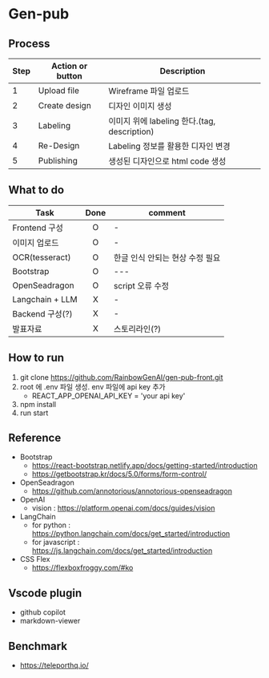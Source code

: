 # Gen-pub
## Process
 |Step|Action or button|Description|
 |---|---|---|
 |1|Upload file|Wireframe 파일 업로드|
 |2|Create design|디자인 이미지 생성|
 |3|Labeling|이미지 위에 labeling 한다.(tag, description)|
 |4|Re-Design|Labeling 정보를 활용한 디자인 변경|
 |5|Publishing|생성된 디자인으로 html code 생성|

## What to do
 |Task|Done|comment|
 |---|:---:|---|
 |Frontend 구성|O|-| 
 |이미지 업로드|O|-|
 |OCR(tesseract)|O|한글 인식 안되는 현상 수정 필요|
 |Bootstrap|O|---|
 |OpenSeadragon|O|script 오류 수정|
 |Langchain + LLM|X|-|
 |Backend 구성(?)|X|-|
 |발표자료|X|스토리라인(?)|
 
## How to run
 1. git clone https://github.com/RainbowGenAI/gen-pub-front.git
 2. root 에 .env 파일 생성. env 파일에 api key 추가 
    - REACT_APP_OPENAI_API_KEY = 'your api key'      
 3. npm install
 4. run start

## Reference
- Bootstrap 
  - https://react-bootstrap.netlify.app/docs/getting-started/introduction
  - https://getbootstrap.kr/docs/5.0/forms/form-control/
- OpenSeadragon
  - https://github.com/annotorious/annotorious-openseadragon
- OpenAI
  - vision : https://platform.openai.com/docs/guides/vision
- LangChain 
  - for python : https://python.langchain.com/docs/get_started/introduction
  - for javascript : https://js.langchain.com/docs/get_started/introduction
- CSS Flex 
  - https://flexboxfroggy.com/#ko

## Vscode plugin
 - github copilot
 - markdown-viewer

## Benchmark
  - https://teleporthq.io/
